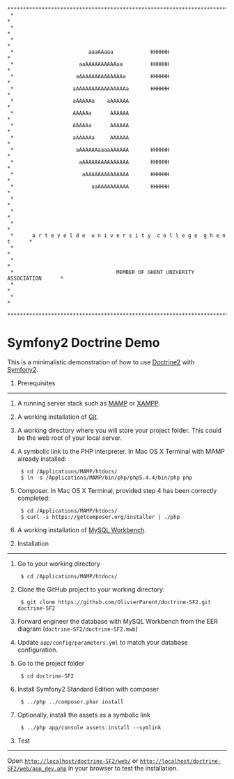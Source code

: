      ******************************************************************************
     *                                                                            *
     *                                                                            *
     *                                                                            *
     *                        aaaAAaaa            HHHHHH                          *
     *                     aaAAAAAAAAAAaa         HHHHHH                          *
     *                    aAAAAAAAAAAAAAAa        HHHHHH                          *
     *                   aAAAAAAAAAAAAAAAAa       HHHHHH                          *
     *                   aAAAAAa    aAAAAAA                                       *
     *                   AAAAAa      AAAAAA                                       *
     *                   AAAAAa      AAAAAA                                       *
     *                   aAAAAAa     AAAAAA                                       *
     *                    aAAAAAAaaaaAAAAAA       HHHHHH                          *
     *                     aAAAAAAAAAAAAAAA       HHHHHH                          *
     *                      aAAAAAAAAAAAAAA       HHHHHH                          *
     *                         aaAAAAAAAAAA       HHHHHH                          *
     *                                                                            *
     *                                                                            *
     *                                                                            *
     *      a r t e v e l d e  u n i v e r s i t y  c o l l e g e  g h e n t      *
     *                                                                            *
     *                                                                            *
     *                                 MEMBER OF GHENT UNIVERITY ASSOCIATION      *
     *                                                                            *
     *                                                                            *
     ******************************************************************************

Symfony2 Doctrine Demo
======================

This is a minimalistic demonstration of how to use [Doctrine2][1] with [Symfony2][2].

1) Prerequisites
----------------
1. A running server stack such as [MAMP][3] or [XAMPP][4].

2. A working installation of [Git][5].

3. A working directory where you will store your project folder. This could be the web root of your local server.

4. A symbolic link to the PHP interpreter. In Mac OS X Terminal with MAMP already installed:

        $ cd /Applications/MAMP/htdocs/
        $ ln -s /Applications/MAMP/bin/php/php5.4.4/bin/php php

5. Composer. In Mac OS X Terminal, provided step 4 has been correctly completed:

        $ cd /Applications/MAMP/htdocs/
        $ curl -s https://getcomposer.org/installer | ./php

6. A working installation of [MySQL Workbench][6].

2) Installation
---------------

1. Go to your working directory

        $ cd /Applications/MAMP/htdocs/

2. Clone the GitHub project to your working directory:

        $ git clone https://github.com/OlivierParent/doctrine-SF2.git doctrine-SF2

3. Forward engineer the database with MySQL Workbench from the EER diagram (`doctrine-SF2/doctrine-SF2.mwb`)

4. Update `app/config/parameters.yml` to match your database configuration.

5. Go to the project folder

        $ cd doctrine-SF2

6. Install Symfony2 Standard Edition with composer

        $ ../php ../composer.phar install

7. Optionally, install the assets as a symbolic link

        $ ../php app/console assets:install --symlink

3) Test
-------
Open [`http://localhost/doctrine-SF2/web/`][7] or [`http://localhost/doctrine-SF2/web/app_dev.php`][8] in your browser to test the installation.

[1]:  http://symfony.com/
[2]:  http://www.doctrine-project.org/
[3]:  http://www.mamp.info/
[4]:  http://www.apachefriends.org/
[5]:  http://git-scm.com/
[6]:  http://www.mysql.com/downloads/workbench/
[7]:  http://localhost/doctrine-SF2/web/
[8]:  http://localhost/doctrine-SF2/web/app_dev.php
